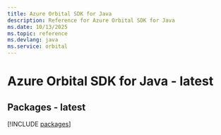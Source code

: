 ```yaml
---
title: Azure Orbital SDK for Java
description: Reference for Azure Orbital SDK for Java
ms.date: 10/13/2025
ms.topic: reference
ms.devlang: java
ms.service: orbital
---
```

# Azure Orbital SDK for Java - latest
## Packages - latest
[!INCLUDE [packages](orbital-index.md)]